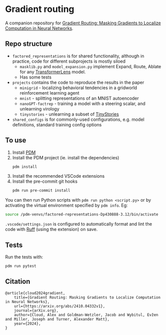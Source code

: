 # Gradient routing
A companion repository for [Gradient Routing: Masking Gradients to Localize Computation in Neural Networks](https://arxiv.org/abs/2410.04332).


## Repo structure
* `factored_representations` is for shared functionality, although in practice, code for different subprojects is mostly siloed
    * `masklib.py` and `model_expansion.py` implement Expand, Route, Ablate for any [TransformerLens](https://transformerlensorg.github.io/TransformerLens/) model.
    * Has some tests
* `projects` contains the code to reproduce the results in the paper
    * `minigrid` - localizing behavioral tendencies in a gridworld reinforcement learning agent
    * `mnist` - splitting representations of an MNIST autoencoder
    * `nanoGPT-factrep` - training a model with a steering scalar, and unlearning virology
    * `tinystories` - unlearning a subset of [TinyStories](https://huggingface.co/datasets/roneneldan/TinyStories)
* `shared_configs` is for commonly-used configurations, e.g. model definitions, standard training config options

## To use

1. Install [PDM](https://pdm-project.org/)
2. Install the PDM project (ie. install the dependencies)
    ```bash
    pdm install
    ```
3. Install the recommended VSCode extensions
4. Install the pre-commit git hooks
    ```bash
    pdm run pre-commit install
    ```

You can then run Python scripts with `pdm run python <script.py>` or by activating the
virtual environment specified by `pdm info`. Eg:
```bash
source /pdm-venvs/factored-representations-Dp430888-3.12/bin/activate
```

`.vscode/settings.json` is configured to automatically format and lint the code with
[Ruff](https://docs.astral.sh/ruff/) (using the extension) on save.

## Tests

Run the tests with:
```bash
pdm run pytest
```

## Citation
```
@article{cloud2024gradient,
	title={Gradient Routing: Masking Gradients to Localize Computation in Neural Networks},
	url={https://arxiv.org/abs/2410.04332v1},
	journal={arXiv.org},
	author={Cloud, Alex and Goldman-Wetzler, Jacob and Wybitul, Evžen and Miller, Joseph and Turner, Alexander Matt},
	year={2024},
}
```
